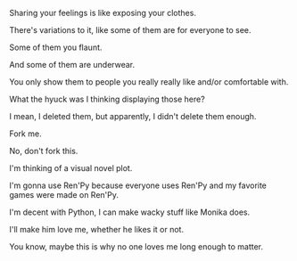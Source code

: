 Sharing your feelings is like exposing your clothes.

There's variations to it, like some of them are for everyone to see.

Some of them you flaunt.

And some of them are underwear.

You only show them to people you really really like and/or comfortable with.

What the hyuck was I thinking displaying those here?

I mean, I deleted them, but apparently, I didn't delete them enough.

Fork me.

No, don't fork this.

I'm thinking of a visual novel plot.

I'm gonna use Ren'Py because everyone uses Ren'Py and my favorite games were made on Ren'Py.

I'm decent with Python, I can make wacky stuff like Monika does.

I'll make him love me, whether he likes it or not.

You know, maybe this is why no one loves me long enough to matter.
